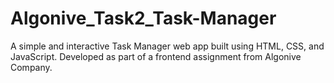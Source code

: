 # Algonive_Task2_Task-Manager
A simple and interactive Task Manager web app built using HTML, CSS, and JavaScript. Developed as part of a frontend assignment from Algonive Company.
